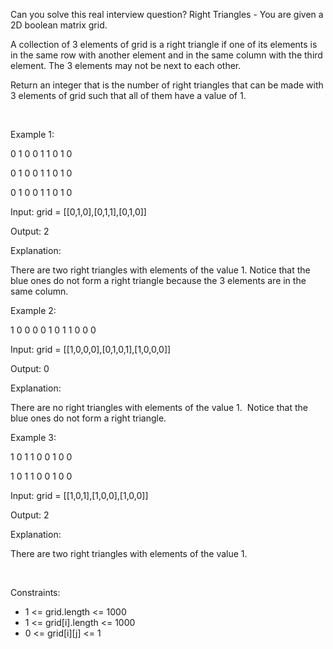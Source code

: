 Can you solve this real interview question? Right Triangles - You are given a 2D boolean matrix grid.

A collection of 3 elements of grid is a right triangle if one of its elements is in the same row with another element and in the same column with the third element. The 3 elements may not be next to each other.

Return an integer that is the number of right triangles that can be made with 3 elements of grid such that all of them have a value of 1.

 

Example 1:

0 1 0 0 1 1 0 1 0

0 1 0 0 1 1 0 1 0

0 1 0 0 1 1 0 1 0

Input: grid = [[0,1,0],[0,1,1],[0,1,0]]

Output: 2

Explanation:

There are two right triangles with elements of the value 1. Notice that the blue ones do not form a right triangle because the 3 elements are in the same column.

Example 2:

1 0 0 0 0 1 0 1 1 0 0 0

Input: grid = [[1,0,0,0],[0,1,0,1],[1,0,0,0]]

Output: 0

Explanation:

There are no right triangles with elements of the value 1.  Notice that the blue ones do not form a right triangle.

Example 3:

1 0 1 1 0 0 1 0 0

1 0 1 1 0 0 1 0 0

Input: grid = [[1,0,1],[1,0,0],[1,0,0]]

Output: 2

Explanation:

There are two right triangles with elements of the value 1.

 

Constraints:

 * 1 <= grid.length <= 1000
 * 1 <= grid[i].length <= 1000
 * 0 <= grid[i][j] <= 1